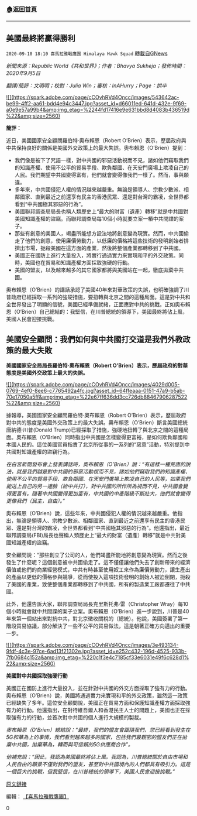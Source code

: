###  [:house:返回首頁](https://github.com/ourhimalayas/txt)
---

## 美國最終將贏得勝利
`2020-09-10 18:10 喜馬拉雅戰鷹團 Himalaya Hawk Squad` [轉載自GNews](https://gnews.org/zh-hant/346630/)

*新聞來源：Republic World《共和世界》；作者：Bhavya Sukheja；發佈時間：2020年9月5日*

*翻譯/簡評：文明明；校對：Julia Win；審核：InAHurry；Page：拱卒*

[!\[\](https://spark.adobe.com/page/cCOvhRVd4Oncc/images/543642ac-be99-4ff2-aa61-bdd4e94c3447.jpg?asset_id=d66011ed-641d-432e-9f69-a0e9e57a99b4&amp;img_etag=%2244fd17416e9e631bbd8d4083b436519d%22&amp;size=2560)](https://spark.adobe.com/page/cCOvhRVd4Oncc/images/543642ac-be99-4ff2-aa61-bdd4e94c3447.jpg?asset_id=d66011ed-641d-432e-9f69-a0e9e57a99b4&amp;img_etag=%2244fd17416e9e631bbd8d4083b436519d%22&amp;size=1024)

**簡評：**

近日，美國國家安全顧問羅伯特·奧布賴恩（Robert O’Brien）表示，歷屆政府與中共保持良好的關係是美國外交政策上的最大失誤。奧布賴恩（O’Brien）提到：

- 我們像是被下了咒語一樣，對中共國的邪惡活動視而不見，諸如他們竊取我們的知識產權、使用不公平的貿易手段、欺負鄰國、在天安門廣場上欺凌自己的人民。我們期望中共國變得富有，他們就會變得像我們一樣了。然而，事與願違。
- 多年來，中共國侵犯人權的情況越來越嚴重。無論是領導人、宗教少數派、相鄰國家、直到最近之前還享有民主的香港民眾、還是對台灣的霸凌，全世界都看到“中共國極其邪惡的行為”。
- 美國聯邦調查局局長也稱人類歷史上“最大的財富（遺產）轉移”就是中共國對美國知識產權的盜竊。而聯邦調查局每10個小時就要立案一樁中共間諜的案子。
- 那些有創意的美國人，竭盡所能想方設法地將創意變為現實。然而，中共國偷走了他們的創意，使用廉價勞動力，以低廉的價格將這些技術的發明創始者排擠出市場，扼殺美國在這方面的產業，然後將整個產業都轉移到了中共國。
- 美國正在國防上進行大量投入，將實行通過實力來實現和平的外交政策。同時，美國也在貿易和知識產權方面採取強硬的行動。
- 美國的盟友，以及越來越多的其它國家都將與美國站在一起，徹底拋棄中共國。


奧布賴恩（O’Brien）的講話承認了美國40年來對華政策的失誤，也明確強調了川普政府已經採取一系列的強硬措施，要扭轉與北京之間的這種局面。這是對中共和全世界發出了明顯的信號，美國已經準備就緒，正面應對中共的挑戰。正如奧布賴恩（O’Brien）自己總結的：我堅信，在川普總統的領導下，美國最終將佔上風，美國人民會迎接挑戰。

##  **美國安全顧問：我們如何與中共國打交道是我們外教政策的最大失敗** 

**美國國家安全局局長羅伯特·奧布賴恩（Robert O’Brien）表示，歷屆政府的對華態度是美國外交政策上最大的失誤。**

[!\[\](https://spark.adobe.com/page/cCOvhRVd4Oncc/images/4029d005-0769-4ef0-8ee6-c7765492a4fc.jpg?asset_id=64ffeaaa-0151-47a9-b5ab-70e17050a5ff&amp;img_etag=%22e67ff636dd3cc726db88467906287522%22&amp;size=2560)](https://spark.adobe.com/page/cCOvhRVd4Oncc/images/4029d005-0769-4ef0-8ee6-c7765492a4fc.jpg?asset_id=64ffeaaa-0151-47a9-b5ab-70e17050a5ff&amp;img_etag=%22e67ff636dd3cc726db88467906287522%22&amp;size=1024)

據報導，美國國家安全顧問羅伯特·奧布賴恩（Robert O’Brien）表示，歷屆政府對中共的態度是美國外交政策上的最大失誤。奧布賴恩（O’Brien）斷言美國總統唐納德·川普(Donald Trump)已經採取了措施，強硬地扭轉了與北京之間的這種局面。奧布賴恩（O’Brien）同時指出中共國是怎樣變得更富裕，是如何欺負鄰國和本國人民的。這位美國官員指責了北京所從事的一系列的“惡意”活動，特別提到中共國對知識產權的盜竊行為。

*在白宮新聞發布會上發表講話時，奧布賴恩（O’Brien）說：“有這樣一種荒唐的說法，就是我們越是對中共國的邪惡活動視而不見，諸如他們竊取我們的知識產權、使用不公平的貿易手段、欺負鄰國、在天安門廣場上欺凌自己的人民等，如果我們能送上自己的另一邊臉（給中共打），對中共國的所作所為視而不見，中共國會變得更富有。隨著中共國變得更加富有，中共國的中產階級不斷壯大，他們就會變得更像我們（民主，自由）。”*

奧布賴恩（O’Brien）說，這些年來，中共國侵犯人權的情況越來越嚴重。他指出，無論是領導人、宗教少數派、相鄰國家、直到最近之前還享有民主的香港民眾、還是對台灣的霸凌，全世界都看到“中共國極其邪惡的行為”。他還指出，最近聯邦調查局(FBI)局長也聲稱人類歷史上“最大的財富（遺產）轉移”就是中共對美國知識產權的盜竊。

安全顧問說：“那些創立了公司的人，他們竭盡所能地將創意變為現實。然而之後發生了什麼呢？這個創意被中共國偷走了。這不僅僅讓他們失去了創新帶來的經濟價值或他們的商業經營模式，中共有時甚至使用奴工來作為廉價勞動力，讓生產出的產品以更低的價格參與競爭，從而使投入這項技術發明的創始人被迫倒閉，扼殺了美國的產業，致使整個產業都轉移到了中共國，所有的製造業工廠都遷往了中共國。

此外，他還告訴大家，聯邦調查局局長克里斯托弗·雷（Christopher Wray）每10個小時就會就中共間諜的案子立案。奧布賴恩（O’Brien）進一步說到，川普是40年來第一個站出來對抗中共，對北京徵收關稅的（總統）。他說，美國簽署了第一階段貿易協議，部分解決了一些不公平的貿易做法，這是朝著正確方向邁出的重要一步。

[!\[\](https://spark.adobe.com/page/cCOvhRVd4Oncc/images/3e493134-9fdf-4c3e-97ce-6ad13f21302e.jpg?asset_id=e252c432-196d-4525-933b-7fb0684c152a&amp;img_etag=%220c1f3e4c7185cf33e6031e49f6c628d1%22&amp;size=2560)](https://spark.adobe.com/page/cCOvhRVd4Oncc/images/3e493134-9fdf-4c3e-97ce-6ad13f21302e.jpg?asset_id=e252c432-196d-4525-933b-7fb0684c152a&amp;img_etag=%220c1f3e4c7185cf33e6031e49f6c628d1%22&amp;size=1024)

**美國對中共國採取強硬行動**

美國正在國防上進行大量投入，並在針對中共國的外交方面採取了強有力的行動。奧布賴恩（O’Brien）說，美國將通過實力來實現和平的外交政策，雖然這一政策已經缺失了多年。這位安全顧問說，美國正在貿易方面和保護知識產權方面採取強有力的行動。他還指出，在對待維吾爾人和香港民主人士的問題上，美國也正在採取強有力的行動，並首次對中共國的個人進行大規模的製裁。

*奧布賴恩（O’Brien）總結說：“最終，我們的盟友會跟隨我們，您已經看到發生在5G和華為上的事情，我們看到越來越多的國家，包括我們最親密的盟友們正在拋棄中共國，拋棄華為，轉而與可信賴的5G供應商合作”。*

*他補充說：“因此，我認為美國最終將佔上風。我認為，川普總統關於自由市場和人民自由的願景不僅對我們的盟友，甚至對中共國境內的人們都具有吸引力。這是一個巨大的挑戰，但我堅信，在川普總統的領導下，美國人民會迎接挑戰。”*

[原文鏈接](https://www.republicworld.com/world-news/us-news/us-biggest-failure-of-foreign-policy-is-how-weve-dealt-with-china.html?v=1)

編輯： [【喜馬拉雅戰鷹團】](https://spark.adobe.com/page/cCOvhRVd4Oncc/)

0
